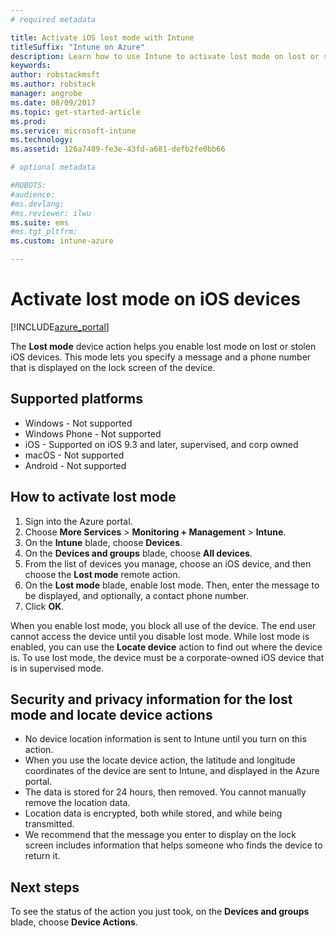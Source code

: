 ```yaml
---
# required metadata

title: Activate iOS lost mode with Intune 
titleSuffix: "Intune on Azure"
description: Learn how to use Intune to activate lost mode on lost or stolen iOS devices."
keywords:
author: robstackmsft
ms.author: robstack
manager: angrobe
ms.date: 08/09/2017
ms.topic: get-started-article
ms.prod:
ms.service: microsoft-intune
ms.technology:
ms.assetid: 126a7489-fe3e-43fd-a681-defb2fe0bb66

# optional metadata

#ROBOTS:
#audience:
#ms.devlang:
#ms.reviewer: ilwu
ms.suite: ems
#ms.tgt_pltfrm:
ms.custom: intune-azure

---
```


# Activate lost mode on iOS devices


[!INCLUDE[azure_portal](./includes/azure_portal.md)]

The **Lost mode** device action helps you enable lost mode on lost or stolen iOS devices. This mode lets you specify a message and a phone number that is displayed on the lock screen of the device.

## Supported platforms

- Windows - Not supported
- Windows Phone - Not supported
- iOS - Supported on iOS 9.3 and later, supervised, and corp owned
- macOS - Not supported
- Android - Not supported

## How to activate lost mode

1. Sign into the Azure portal.
2. Choose **More Services** > **Monitoring + Management** > **Intune**.
3. On the **Intune** blade, choose **Devices**.
4. On the **Devices and groups** blade, choose **All devices**.
5. From the list of devices you manage, choose an iOS device, and then choose the **Lost mode** remote action.
6. On the **Lost mode** blade, enable lost mode. Then, enter the message to be displayed, and optionally, a contact phone number.
7. Click **OK**.

When you enable lost mode, you block all use of the device. The end user cannot access the device until you disable lost mode. While lost mode is enabled, you can use the **Locate device** action to find out where the device is.
To use lost mode, the device must be a corporate-owned iOS device that is in supervised mode.

## Security and privacy information for the lost mode and locate device actions
- No device location information is sent to Intune until you turn on this action.
- When you use the locate device action, the latitude and longitude coordinates of the device are sent to Intune, and displayed in the Azure portal.
- The data is stored for 24 hours, then removed. You cannot manually remove the location data.
- Location data is encrypted, both while stored, and while being transmitted.
- We recommend that the message you enter to display on the lock screen includes information that helps someone who finds the device to return it.

## Next steps

To see the status of the action you just took, on the **Devices and groups** blade, choose **Device Actions**.


